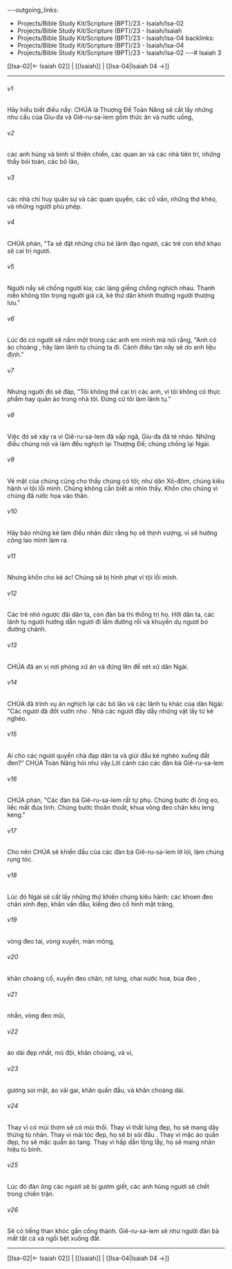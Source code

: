 ---outgoing_links:
  - Projects/Bible Study Kit/Scripture (BPT)/23 - Isaiah/Isa-02
  - Projects/Bible Study Kit/Scripture (BPT)/23 - Isaiah/Isaiah
  - Projects/Bible Study Kit/Scripture (BPT)/23 - Isaiah/Isa-04
backlinks:
  - Projects/Bible Study Kit/Scripture (BPT)/23 - Isaiah/Isa-04
  - Projects/Bible Study Kit/Scripture (BPT)/23 - Isaiah/Isa-02
---# Isaiah 3

[[Isa-02|← Isaiah 02]] | [[Isaiah]] | [[Isa-04|Isaiah 04 →]]
***



###### v1 
Hãy hiểu biết điều nầy: CHÚA là Thượng Đế Toàn Năng sẽ cất lấy những nhu cầu của Giu-đa và Giê-ru-sa-lem gồm thức ăn và nước uống, 

###### v2 
các anh hùng và binh sĩ thiện chiến, các quan án và các nhà tiên tri, những thầy bói toán, các bô lão, 

###### v3 
các nhà chỉ huy quân sự và các quan quyền, các cố vấn, những thợ khéo, và những người phù phép. 

###### v4 
CHÚA phán, "Ta sẽ đặt những chú bé lãnh đạo ngươi, các trẻ con khờ khạo sẽ cai trị ngươi. 

###### v5 
Người nầy sẽ chống người kia; các láng giềng chống nghịch nhau. Thanh niên không tôn trọng người già cả, kẻ thứ dân khinh thường người thượng lưu." 

###### v6 
Lúc đó có người sẽ nắm một trong các anh em mình mà nói rằng, "Anh có áo choàng , hãy làm lãnh tụ chúng ta đi. Cảnh điêu tàn nầy sẽ do anh liệu định." 

###### v7 
Nhưng người đó sẽ đáp, "Tôi không thể cai trị các anh, vì tôi không có thực phẩm hay quần áo trong nhà tôi. Đừng cử tôi làm lãnh tụ." 

###### v8 
Việc đó sẽ xảy ra vì Giê-ru-sa-lem đã vấp ngã, Giu-đa đã té nhào. Những điều chúng nói và làm đều nghịch lại Thượng Đế; chúng chống lại Ngài. 

###### v9 
Vẻ mặt của chúng cũng cho thấy chúng có tội; như dân Xô-đôm, chúng kiêu hãnh vì tội lỗi mình. Chúng không cần biết ai nhìn thấy. Khốn cho chúng vì chúng đã rước họa vào thân. 

###### v10 
Hãy bảo những kẻ làm điều nhân đức rằng họ sẽ thịnh vượng, vì sẽ hưởng công lao mình làm ra. 

###### v11 
Nhưng khốn cho kẻ ác! Chúng sẽ bị hình phạt vì tội lỗi mình. 

###### v12 
Các trẻ nhỏ ngược đãi dân ta, còn đàn bà thì thống trị họ. Hỡi dân ta, các lãnh tụ ngươi hướng dẫn ngươi đi lầm đường rồi và khuyến dụ ngươi bỏ đường chánh. 

###### v13 
CHÚA đã an vị nơi phòng xử án và đứng lên để xét xử dân Ngài. 

###### v14 
CHÚA đã trình vụ án nghịch lại các bô lão và các lãnh tụ khác của dân Ngài: "Các ngươi đã đốt vườn nho . Nhà các ngươi đầy dẫy những vật lấy từ kẻ nghèo. 

###### v15 
Ai cho các ngươi quyền chà đạp dân ta và giúi đầu kẻ nghèo xuống đất đen?" CHÚA Toàn Năng hỏi như vậy.Lời cảnh cáo các đàn bà Giê-ru-sa-lem 

###### v16 
CHÚA phán, "Các đàn bà Giê-ru-sa-lem rất tự phụ. Chúng bước đi õng ẹo, liếc mắt đưa tình. Chúng bước thoăn thoắt, khua vòng đeo chân kêu leng keng." 

###### v17 
Cho nên CHÚA sẽ khiến đầu của các đàn bà Giê-ru-sa-lem lở lói, làm chúng rụng tóc. 

###### v18 
Lúc đó Ngài sẽ cất lấy những thứ khiến chúng kiêu hãnh: các khoen đeo chân xinh đẹp, khăn vấn đầu, kiềng đeo cổ hình mặt trăng, 

###### v19 
vòng đeo tai, vòng xuyến, màn mỏng, 

###### v20 
khăn choàng cổ, xuyến đeo chân, nịt lưng, chai nước hoa, bùa đeo , 

###### v21 
nhẫn, vòng đeo mũi, 

###### v22 
áo dài đẹp nhất, mũ đội, khăn choàng, và ví, 

###### v23 
gương soi mặt, áo vải gai, khăn quấn đầu, và khăn choàng dài. 

###### v24 
Thay vì có mùi thơm sẽ có mùi thối. Thay vì thắt lưng đẹp, họ sẽ mang dây thừng tù nhân. Thay vì mái tóc đẹp, họ sẽ bị sói đầu . Thay vì mặc áo quần đẹp, họ sẽ mặc quần áo tang. Thay vì hấp dẫn lộng lẫy, họ sẽ mang nhãn hiệu tù binh. 

###### v25 
Lúc đó đàn ông các ngươi sẽ bị gươm giết, các anh hùng ngươi sẽ chết trong chiến trận. 

###### v26 
Sẽ có tiếng than khóc gần cổng thành. Giê-ru-sa-lem sẽ như người đàn bà mất tất cả và ngồi bệt xuống đất.

***
[[Isa-02|← Isaiah 02]] | [[Isaiah]] | [[Isa-04|Isaiah 04 →]]
